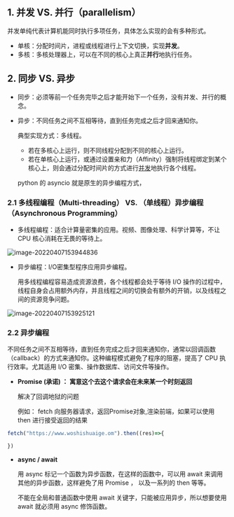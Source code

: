 ## 1. 并发 VS. 并行（parallelism）

并发单纯代表计算机能同时执行多项任务，具体怎么实现的会有多种形式。

- 单核：分配时间片，进程或线程进行上下文切换，实现**并发**。
- 多核：多核处理器上，可以在不同的核心上真正**并行**地执行任务。

## 2. 同步 VS. 异步

- 同步：必须等前一个任务完毕之后才能开始下一个任务，没有并发、并行的概念。

- 异步：不同任务之间不互相等待，直到任务完成之后才回来通知你。

  典型实现方式：多线程。

  - 若在多核心上运行，则不同线程分配到不同的核心上运行。
  - 若在单核心上运行，或通过设置亲和力（Affinity）强制将线程绑定到某个核心上，则会通过分配时间片的方式进行<u>并发</u>地执行各个线程。

  python 的 asyncio 就是原生的异步编程方式，

### 2.1 多线程编程（Multi-threading） VS. （单线程）异步编程（Asynchronous Programming）

- 多线程编程：适合计算量密集的应用。视频、图像处理、科学计算等，不让 CPU 核心消耗在无畏的等待上。

![image-20220407153944836](https://blog-1310567564.cos.ap-beijing.myqcloud.com/img/image-20220407153944836.png)

- 异步编程：I/O密集型程序应用异步编程。

  用多线程编程容易造成资源浪费，各个线程都会处于等待 I/O 操作的过程中，线程自身会占用额外内存，并且线程之间的切换会有额外的开销，以及线程之间的资源竞争问题。

![image-20220407153925121](https://blog-1310567564.cos.ap-beijing.myqcloud.com/img/image-20220407153925121.png)

### 2.2 异步编程

不同任务之间不互相等待，直到任务完成之后才回来通知你，通常以回调函数（callback）的方式来通知你。这种编程模式避免了程序的阻塞，提高了 CPU 执行效率。尤其适用 I/O 密集、操作数据库、访问文件等操作。



- **Promise (承诺) ： 寓意这个去这个请求会在未来某一个时刻返回**

  解决了回调地狱的问题

  例如： fetch 向服务器请求，返回Promise对象,渲染前端，如果可以使用 then 进行接受返回的结果

``` js
fetch("https://www.woshishuaige.om").then((res)=>{

})
```

- **async / await**

  用 async 标记一个函数为异步函数，在这样的函数中，可以用 await 来调用其他的异步函数，这样避免了用 Promise ， 以及一系列的 then 等等。

  不能在全局和普通函数中使用 await 关键字，只能被应用异步，所以想要使用 await 就必须用 async 修饰函数。
